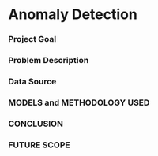 # Anomaly Detection

### Project Goal


### Problem Description


### Data Source


### MODELS and METHODOLOGY USED


### CONCLUSION


### FUTURE SCOPE

